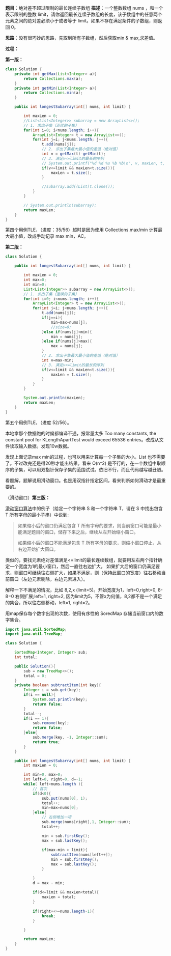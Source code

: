 **题目**：绝对差不超过限制的最长连续子数组
**描述**：一个整数数组 nums ，和一个表示限制的整数 limit，请你返回最长连续子数组的长度，该子数组中的任意两个元素之间的绝对差必须小于或者等于 limit。如果不存在满足条件的子数组，则返回 0。

**思路**：没有很巧妙的思路，先取到所有子数组，然后获取min & max,求差值。

**过程：**

**第一版：**

```java
class Solution {
    private int getMax(List<Integer> a){
        return Collections.max(a);
    }
    private int getMin(List<Integer> a){
        return Collections.min(a);
    }

    public int longestSubarray(int[] nums, int limit) {

        int maxLen = 0;
        //List<List<Integer>> subarray = new ArrayList<>();
        // 1. 求出子集（连续的子集）
        for(int i=0; i<nums.length; i++){
            ArrayList<Integer> t = new ArrayList<>();
            for(int j=i; j<nums.length; j++){
                t.add(nums[j]);
                // 2. 求出子集最大最小值的差值（绝对值）
                int v = getMax(t)-getMin(t);
                // 3. 满足v<=limit的最长的序列
                // System.out.printf("%d %d %s %b %b\n", v, maxLen, t, v<limit, maxLen<t.size());
                if(v<=limit && maxLen<t.size()){
                    maxLen = t.size();
                }

                //subarray.add((List)t.clone());
            }
        }

        // System.out.println(subarray);
        return maxLen;
    }
}
```



第四个用例TLE，（进度：35/56）超时是因为使用 Collections.max/min 计算最大最小值，改成手动记录 max min，AC。

**第二版：**

```java
class Solution {

    public int longestSubarray(int[] nums, int limit) {

        int maxLen = 0;
        int max=0;
        int min=0;
        List<List<Integer>> subarray = new ArrayList<>();
        // 1. 求出子集（连续的子集）
        for(int i=0; i<nums.length; i++){
            ArrayList<Integer> t = new ArrayList<>();
            for(int j=i; j<nums.length; j++){
                t.add(nums[j]);
                if(j==i){
                    min=max=nums[j];
                    //size=0;
                }else if(nums[j]<min){
                    min = nums[j];
                }else if(nums[j]>max){
                    max = nums[j];
                }
                // 2. 求出子集最大最小值的差值（绝对值）
                int v=max-min;
                // 3. 满足v<=limit的最长的序列
                if(v<=limit && maxLen<t.size()){
                    maxLen = t.size();
                }
            }
        }

        System.out.println(maxLen);
        return maxLen;
    }
}
```



第五个用例TLE，（进度 52/56）。

本地拿那个数据跑的时候都编译不通，报常量太多 Too many constants, the constant pool for KLengthApartTest would exceed 65536 entries。改成从文件读取输入数据。发现10w数据。

发现上面记录max min的过程，也可以用来计算每一个子集的大小。List 也不需要了。不过改完还是得20秒才能出结果。看来 O(n^2) 是不行的，在一个数组中取顺序的子集，可以用双指针保存子集的范围试试。依旧不行，而且代码越写越丑陋。

看题解，题解说用滑动窗口。也是用双指针指定区间，看来判断如何滑动才是最重要的。





（滑动窗口）**第三版：**

[滑动窗口算法](https://www.zhihu.com/topic/20746237/intro)中的例子（给定一个字符串 S 和一个字符串 T，请在 S 中找出包含 T 所有字母的最小子串）中说到:

> 如果缩小后的窗口仍满足包含 T 所有字母的要求，则当前窗口可能是最小能满足题目的窗口，储存下来之后，继续从左开始缩小窗口。
> 
> 如果缩小后的窗口不能满足包含 T 所有字母的要求，则缩小窗口停止，从右边开始扩大窗口。

类似的，要找元素绝对差值满足<=limit的最长连续数组，就要用左右两个指针确定一个宽度为1的最小窗口，然后一直往右边扩大。
如果扩大后的窗口仍满足要求，则窗口可继续往右侧扩大，如果不满足，则（保持此窗口的宽度）往右移动当前窗口（左边元素剔除，右边元素进入）。

解释一下不满足的情况，比如 8,2,x  (limit=5)。开始宽度为1，left=0,right=0, 8-8=0 右侧扩展;left=1, right=2, 因为limit为5，不管x为何值，8,2都不是一个满足的集合，所以往右侧移动，left=1, right=2。

用map保存每个数字出现的次数，使用有序性的 SoredMap 存储当前窗口内的数字集合。

```java
import java.util.SortedMap;
import java.util.TreeMap;

class Solution {

    SortedMap<Integer, Integer> sub;
    int total;

    public Solution(){
        sub = new TreeMap<>();
        total = 0;
    }
    private boolean subtractItem(int key){
        Integer i = sub.get(key);
        if(i == null){
            System.out.println(key);
            return false;
        }
        total--;
        if(i == 1){
            sub.remove(key);
            return false;
        }else{
            sub.merge(key, -1, Integer::sum);
            return true;
        }
    }

    public int longestSubarray(int[] nums, int limit) {
        int maxLen = 0;

        int min=0, max=0;
        int left=0, right=0, d=-1;
        while( left<nums.length ){
            // 首次
            if(d<0){
                sub.put(nums[0], 1);
                total++;
                min=max=nums[0];
            }else{
                // 右侧增加一项
                sub.merge(nums[right],1, Integer::sum);
                total++;

                min = sub.firstKey();
                max = sub.lastKey();
                
                if(max-min > limit){
                    subtractItem(nums[left++]);
                    min = sub.firstKey();
                    max = sub.lastKey();
                }

            }
            d = max - min;
            
            if(d<=limit && maxLen<total){
                maxLen = total;
            }
            
            if(right++>=nums.length-1){
                break;
            }

        }

        return maxLen;
    }
}
```

